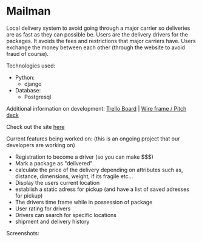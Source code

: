 # Mailman
Local delivery system to avoid going through a major carrier so deliveries are as fast as they can possible be. Users are the delivery drivers for the packages. It avoids the fees and restrictions that major carriers have. Users exchange the money between each other (through the website to avoid fraud of course).

Technologies used:
* Python:
    * django
* Database:
    * Postgresql

Additional information on development: [Trello Board](https://trello.com/b/t7izR4F0/mailman-app) | [Wire frame / Pitch deck](https://docs.google.com/presentation/d/1lY9jwsaxmT8gTmNoaJnirnhIsBUqmHBgHC8d7zBj7tI/edit)

Check out the site [here]()

Current features being worked on:
(this is an ongoing project that our developers are working on)
* Registration to become a driver (so you can make $$$)
* Mark a package as "delivered"
* calculate the price of the delivery depending on attributes such as, distance, dimensions, weight, if its fragile etc...
* Display the users current location
* establish a static adress for pickup (and have a list of saved adresses for pickup)
* The drivers time frame while in possession of package
* User rating for drivers
* Drivers can search for specific locations
* shipment and delivery history

Screenshots: